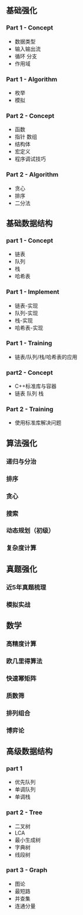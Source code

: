 ## 基础强化
### Part 1 - Concept
- 数据类型
- 输入输出流
- 循环 分支 
- 作用域
### Part 1 - Algorithm
- 枚举
- 模拟

### Part 2 - Concept
- 函数 
- 指针 数组 
- 结构体
- 宏定义
- 程序调试技巧
### Part 2 - Algorithm
- 贪心
- 排序
- 二分法

## 基础数据结构
### part 1 - Concept
- 链表
- 队列
- 栈
- 哈希表
### Part 1 - Implement
- 链表-实现
- 队列-实现
- 栈-实现
- 哈希表-实现
###  Part 1 - Training
- 链表/队列/栈/哈希表的应用
### part2 - Concept
- C++标准库与容器
- 链表 队列 栈 
### Part 2 - Training
- 使用标准库解决问题


## 算法强化
### 递归与分治
### 排序
### 贪心
### 搜索
### 动态规划（初级）
### 复杂度计算

## 真题强化
### 近5年真题梳理
### 模拟实战

## 数学
### 高精度计算
### 欧几里得算法
### 快速幂矩阵
### 质数筛
### 排列组合
### 博弈论

## 高级数据结构
### part 1
- 优先队列
- 单调队列
- 单调栈

### part 2 - Tree
- 二叉树
- LCA
- 最小生成树
- 字典树
- 线段树

### part 3 - Graph
- 图论
- 最短路
- 并查集
- 连通分量



